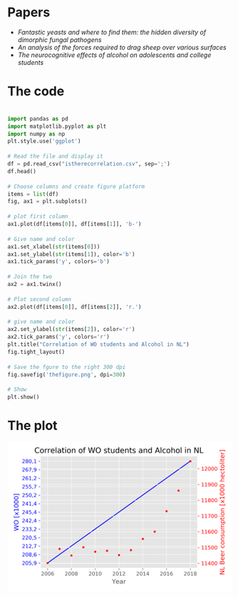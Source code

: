 # Papers
- *Fantastic yeasts and where to find them: the hidden diversity of dimorphic fungal pathogens*
- *An analysis of the forces required to drag sheep over various surfaces*
- *The neurocognitive effects of alcohol on adolescents and college students*

# The code

```python

import pandas as pd
import matplotlib.pyplot as plt
import numpy as np
plt.style.use('ggplot')

# Read the file and display it
df = pd.read_csv("istherecorrelation.csv", sep=';')
df.head()

# Choose columns and create figure platform
items = list(df)
fig, ax1 = plt.subplots()

# plot first column
ax1.plot(df[items[0]], df[items[1]], 'b-')

# Give name and color
ax1.set_xlabel(str(items[0]))
ax1.set_ylabel(str(items[1]), color='b')
ax1.tick_params('y', colors='b')

# Join the two
ax2 = ax1.twinx()

# Plot second column
ax2.plot(df[items[0]], df[items[2]], 'r.')

# give name and color
ax2.set_ylabel(str(items[2]), color='r')
ax2.tick_params('y', colors='r')
plt.title("Correlation of WO students and Alcohol in NL")
fig.tight_layout()

# Save the fgure to the right 300 dpi
fig.savefig('thefigure.png', dpi=300)

# Show
plt.show()

```

# The plot

![alt text](thefigure.png "Wow...")
